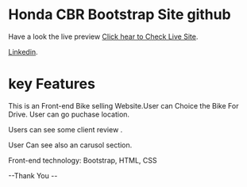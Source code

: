 # Honda CBR Bootstrap Site github 

Have a look the live preview  [Click hear to Check Live Site](https://honda-cbr-responsive-kongkonbiswas.netlify.app/).

[Linkedin](https://www.linkedin.com/in/kongkon-biswas-a2374314a/).


# key Features

This is an Front-end Bike selling Website.User can Choice the Bike For Drive. User can go puchase location.

Users can see some client review .

User Can see also an carusol section.

Front-end technology: Bootstrap, HTML, CSS

--Thank You --
